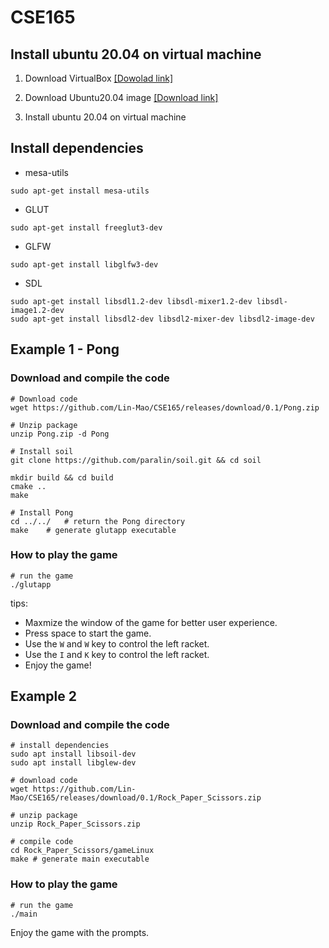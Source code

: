 # CSE165

## Install ubuntu 20.04 on virtual machine

1. Download VirtualBox [[Dowolad link]](https://www.virtualbox.org/wiki/Downloads)

2. Download Ubuntu20.04 image [[Download link]]()

3. Install ubuntu 20.04 on virtual machine


## Install dependencies

* mesa-utils
```
sudo apt-get install mesa-utils
```

* GLUT
```
sudo apt-get install freeglut3-dev
```

* GLFW
```
sudo apt-get install libglfw3-dev
```

* SDL
```
sudo apt-get install libsdl1.2-dev libsdl-mixer1.2-dev libsdl-image1.2-dev
sudo apt-get install libsdl2-dev libsdl2-mixer-dev libsdl2-image-dev
```


## Example 1 - Pong


### Download and compile the code
```
# Download code
wget https://github.com/Lin-Mao/CSE165/releases/download/0.1/Pong.zip

# Unzip package
unzip Pong.zip -d Pong

# Install soil
git clone https://github.com/paralin/soil.git && cd soil

mkdir build && cd build
cmake ..
make

# Install Pong
cd ../../   # return the Pong directory
make    # generate glutapp executable
```

### How to play the game
```
# run the game
./glutapp
```

tips:
* Maxmize the window of the game for better user experience.
* Press space to start the game.
* Use the `W` and `W` key to control the left racket.
* Use the `I` and `K` key to control the left racket.
* Enjoy the game!

## Example 2
### Download and compile the code

```
# install dependencies
sudo apt install libsoil-dev
sudo apt install libglew-dev

# download code
wget https://github.com/Lin-Mao/CSE165/releases/download/0.1/Rock_Paper_Scissors.zip

# unzip package
unzip Rock_Paper_Scissors.zip

# compile code
cd Rock_Paper_Scissors/gameLinux
make # generate main executable
```

### How to play the game
```
# run the game
./main
```

Enjoy the game with the prompts.